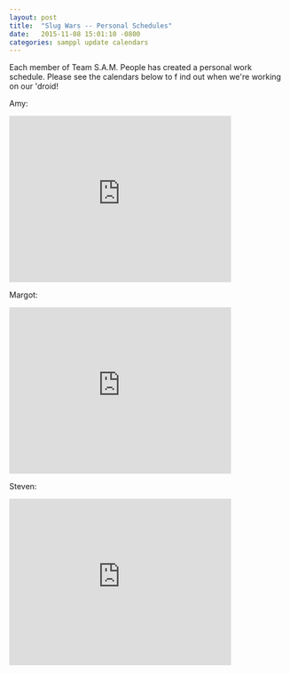 ```yaml
---
layout: post
title:  "Slug Wars -- Personal Schedules"
date:   2015-11-08 15:01:10 -0800
categories: samppl update calendars
---
```

Each member of Team S.A.M. People has created a personal work schedule. Please see the calendars below to f
ind out when we're working on our 'droid!

Amy:
<iframe src="https://www.google.com/calendar/embed?src=ucsc.edu_o9cr422r439c3jipkko1o14k00%40group.calendar.google.com&ctz=America/Los_Angeles" style="border: 0" width="400" height="300" frameborder="0" scrolling="no"></iframe>

Margot:
<iframe src="https://www.google.com/calendar/embed?src=ucsc.edu_79ojv891d6iu507cki47mgvq6c%40group.calendar.google.com&ctz=America/Los_Angeles" style="border: 0" width="400" height="300" frameborder="0" scrolling="no"></iframe>

Steven:
<iframe src="https://www.google.com/calendar/embed?src=ucsc.edu_ntig6llcgq8vbah4u5r1m68kis%40group.calendar.google.com&ctz=America/Los_Angeles" style="border: 0" width="400" height="300" frameborder="0" scrolling="no"></iframe>